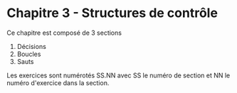 # Chapitre 3 - Structures de contrôle

 Ce chapitre est composé de 3 sections
 
1. Décisions
2. Boucles
3. Sauts

Les exercices sont numérotés SS.NN avec SS le numéro de section et NN le numéro d'exercice dans la section.
